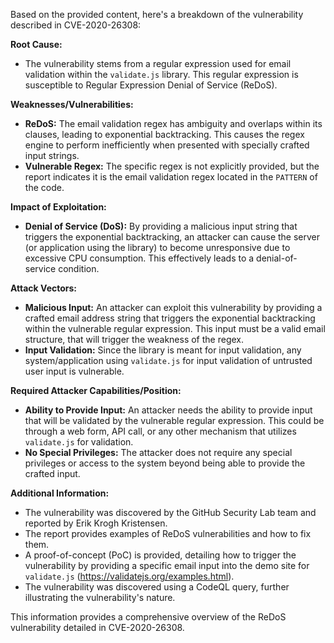 Based on the provided content, here's a breakdown of the vulnerability described in CVE-2020-26308:

**Root Cause:**

*   The vulnerability stems from a regular expression used for email validation within the `validate.js` library. This regular expression is susceptible to Regular Expression Denial of Service (ReDoS).

**Weaknesses/Vulnerabilities:**

*   **ReDoS:** The email validation regex has ambiguity and overlaps within its clauses, leading to exponential backtracking. This causes the regex engine to perform inefficiently when presented with specially crafted input strings.
*   **Vulnerable Regex:**  The specific regex is not explicitly provided, but the report indicates it is the email validation regex located in the `PATTERN` of the code.

**Impact of Exploitation:**

*   **Denial of Service (DoS):** By providing a malicious input string that triggers the exponential backtracking, an attacker can cause the server (or application using the library) to become unresponsive due to excessive CPU consumption. This effectively leads to a denial-of-service condition.

**Attack Vectors:**

*   **Malicious Input:** An attacker can exploit this vulnerability by providing a crafted email address string that triggers the exponential backtracking within the vulnerable regular expression. This input must be a valid email structure, that will trigger the weakness of the regex.
*   **Input Validation:** Since the library is meant for input validation, any system/application using `validate.js` for input validation of untrusted user input is vulnerable.

**Required Attacker Capabilities/Position:**

*   **Ability to Provide Input:** An attacker needs the ability to provide input that will be validated by the vulnerable regular expression. This could be through a web form, API call, or any other mechanism that utilizes `validate.js` for validation.
*   **No Special Privileges:** The attacker does not require any special privileges or access to the system beyond being able to provide the crafted input.

**Additional Information:**

*   The vulnerability was discovered by the GitHub Security Lab team and reported by Erik Krogh Kristensen.
*   The report provides examples of ReDoS vulnerabilities and how to fix them.
*   A proof-of-concept (PoC) is provided, detailing how to trigger the vulnerability by providing a specific email input into the demo site for `validate.js` (https://validatejs.org/examples.html).
*   The vulnerability was discovered using a CodeQL query, further illustrating the vulnerability's nature.

This information provides a comprehensive overview of the ReDoS vulnerability detailed in CVE-2020-26308.